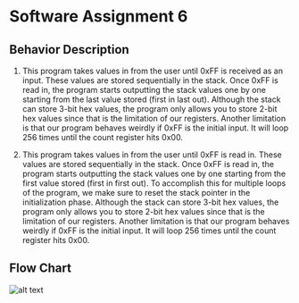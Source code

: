 # Software Assignment 6

## Behavior Description

1. This program takes values in from the user until 0xFF is received as an input. These values are stored sequentially in the stack. Once 0xFF is read in, the program starts outputting the stack values one by one starting from the last value stored (first in last out). Although the stack can store 3-bit hex values, the program only allows you to store 2-bit hex values since that is the limitation of our registers. Another limitation is that our program behaves weirdly if 0xFF is the initial input. It will loop 256 times until the count register hits 0x00.

2. This program takes values in from the user until 0xFF is read in. These values are stored sequentially in the stack. Once 0xFF is read in, the program starts outputting the stack values one by one starting from the first value stored (first in first out). To accomplish this for multiple loops of the program, we make sure to reset the stack pointer in the initialization phase. Although the stack can store 3-bit hex values, the program only allows you to store 2-bit hex values since that is the limitation of our registers. Another limitation is that our program behaves weirdly if 0xFF is the initial input. It will loop 256 times until the count register hits 0x00.

## Flow Chart
![alt text](https://i.imgur.com/NT9Ba4U.png)
